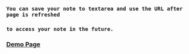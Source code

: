 ### `You can save your note to textarea and use the URL after page is refreshed`
### `to access your note in the future.`
### [Demo Page](#)
